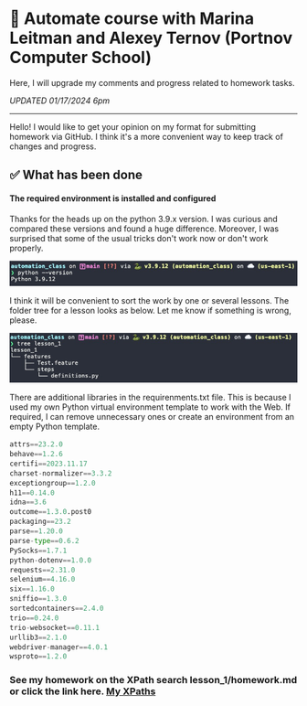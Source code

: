 # :open_book: Automate course with Marina Leitman and Alexey Ternov (Portnov Computer School)

Here, I will upgrade my comments and progress related to homework tasks.

_UPDATED 01/17/2024 6pm_

---

Hello!
I would like to get your opinion on my format for submitting homework via GitHub.
I think it's a more convenient way to keep track of changes and progress.

## :white_check_mark: What has been done

#### The required environment is installed and configured

Thanks for the heads up on the python 3.9.x version. I was curious and compared these versions and found a huge difference. Moreover, I was surprised that some of the usual tricks don't work now or don't work properly.

![Python_Version](/readme_makeup/images/python_version.jpg)

I think it will be convenient to sort the work by one or several lessons. The folder tree for a lesson looks as below. Let me know if something is wrong, please.

![Image](/readme_makeup/images/lesson_1_tree.jpg)

There are additional libraries in the requirenments.txt file. This is because I used my own Python virtual environment template to work with the Web. If required, I can remove unnecessary ones or create an environment from an empty Python template.

```python
attrs==23.2.0
behave==1.2.6
certifi==2023.11.17
charset-normalizer==3.3.2
exceptiongroup==1.2.0
h11==0.14.0
idna==3.6
outcome==1.3.0.post0
packaging==23.2
parse==1.20.0
parse-type==0.6.2
PySocks==1.7.1
python-dotenv==1.0.0
requests==2.31.0
selenium==4.16.0
six==1.16.0
sniffio==1.3.0
sortedcontainers==2.4.0
trio==0.24.0
trio-websocket==0.11.1
urllib3==2.1.0
webdriver-manager==4.0.1
wsproto==1.2.0
```

### See my homework on the XPath search lesson_1/homework.md or click the link here. [My XPaths](/lesson_1/homework.md)
